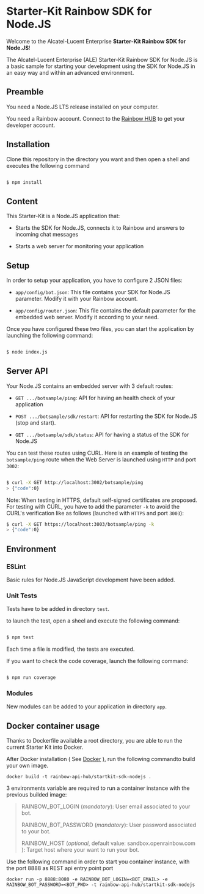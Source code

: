 # Starter-Kit Rainbow SDK for Node.JS

Welcome to the Alcatel-Lucent Enterprise **Starter-Kit Rainbow SDK for Node.JS**!

The Alcatel-Lucent Enterprise (ALE) Starter-Kit Rainbow SDK for Node.JS is a basic sample for starting your development using the SDK for Node.JS in an easy way and within an advanced environment.


## Preamble

You need a Node.JS LTS release installed on your computer.

You need a Rainbow account. Connect to the [Rainbow HUB](https://hub.openrainbow.com) to get your developer account.


## Installation

Clone this repository in the directory you want and then open a shell and executes the following command

```bash

$ npm install

```

## Content

This Starter-Kit is a Node.JS application that:

- Starts the SDK for Node.JS, connects it to Rainbow and answers to incoming chat messages

- Starts a web server for monitoring your application


## Setup

In order to setup your application, you have to configure 2 JSON files:

- `app/config/bot.json`: This file contains your SDK for Node.JS parameter. Modify it with your Rainbow account.

- `app/config/router.json`: This file contains the default parameter for the embedded web server. Modify it according to your need.

Once you have configured these two files, you can start the application by launching the following command:

```bash

$ node index.js

```


## Server API

Your Node.JS contains an embedded server with 3 default routes:

- `GET .../botsample/ping`: API for having an health check of your application

- `POST .../botsample/sdk/restart`: API for restarting the SDK for Node.JS (stop and start).

- `GET .../botsample/sdk/status`: API for having a status of the SDK for Node.JS

You can test these routes using CURL. Here is an example of testing the `botsample/ping` route when the Web Server is launched using `HTTP` and port `3002`:

```bash

$ curl -X GET http://localhost:3002/botsample/ping
> {"code":0}

```

Note: When testing in HTTPS, default self-signed certificates are proposed. For testing with CURL, you have to add the parameter `-k` to avoid the CURL's verification like as follows (launched with `HTTPS` and port `3003`):

```bash
$ curl -X GET https://localhost:3003/botsample/ping -k
> {"code":0}

```


## Environment

### ESLint

Basic rules for Node.JS JavaScript development have been added.

### Unit Tests

Tests have to be added in directory `test`.

to launch the test, open a sheel and execute the following command:

```bash

$ npm test

```

Each time a file is modified, the tests are executed.

If you want to check the code coverage, launch the following command:

```bash

$ npm run coverage

```

### Modules

New modules can be added to your application in directory `app`.

## Docker container usage

Thanks to Dockerfile available a root directory, you are able to run the current Starter Kit into Docker.

After Docker installation ( See [Docker](https://www.docker.com/community-edition) ), run the following commandto build your own image.

```
docker build -t rainbow-api-hub/startkit-sdk-nodejs .
```

3 environments variable are required to run a container instance with the previous builded image:

> RAINBOW_BOT_LOGIN (_mandatory_): User email associated to your bot.
>
> RAINBOW_BOT_PASSWORD (_mandatory_): User password associated to your bot.
>
> RAINBOW_HOST (_optional_, default value: sandbox.openrainbow.com ): Target host where your want to  run your bot.


Use the following command in order to start you container instance, with the port 8888 as REST api entry point port

```
docker run -p 8888:8080 -e RAINBOW_BOT_LOGIN=<BOT_EMAIL> -e RAINBOW_BOT_PASSWORD=<BOT_PWD> -t rainbow-api-hub/startkit-sdk-nodejs
```
